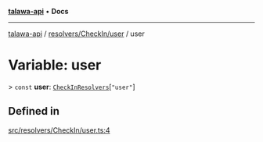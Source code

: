 [**talawa-api**](../../../../README.md) • **Docs**

***

[talawa-api](../../../../modules.md) / [resolvers/CheckIn/user](../README.md) / user

# Variable: user

\> `const` **user**: [`CheckInResolvers`](../../../../types/generatedGraphQLTypes/type-aliases/CheckInResolvers.md)\[`"user"`\]

## Defined in

[src/resolvers/CheckIn/user.ts:4](https://github.com/PalisadoesFoundation/talawa-api/blob/7fc9f13527dc6ead651f268e58527dcc279b95bc/src/resolvers/CheckIn/user.ts#L4)
